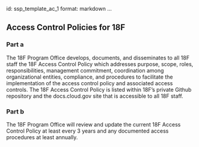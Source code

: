 id: ssp_template_ac_1
format: markdown
...
## Access Control Policies for 18F

### Part a

The 18F Program Office develops, documents, and disseminates
to all 18F staff the 18F Access Control Policy which addresses purpose, scope,
roles, responsibilities, management commitment, coordination among organizational
entities, compliance, and procedures to facilitate the implementation of
the access control policy and associated access controls. The 18F Access Control
Policy is listed within 18F’s private Github repository and the docs.cloud.gov
site that is accessible to all 18F staff.

### Part b

The 18F Program Office
will review and update the current 18F Access Control Policy at least every
3 years and any documented access procedures at least annually.
